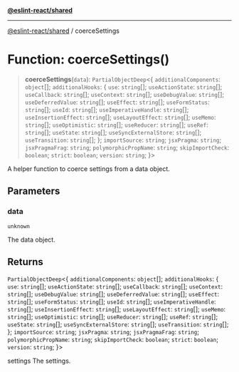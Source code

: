 [**@eslint-react/shared**](../README.md)

***

[@eslint-react/shared](../README.md) / coerceSettings

# Function: coerceSettings()

> **coerceSettings**(`data`): `PartialObjectDeep`\<\{ `additionalComponents`: `object`[]; `additionalHooks`: \{ `use`: `string`[]; `useActionState`: `string`[]; `useCallback`: `string`[]; `useContext`: `string`[]; `useDebugValue`: `string`[]; `useDeferredValue`: `string`[]; `useEffect`: `string`[]; `useFormStatus`: `string`[]; `useId`: `string`[]; `useImperativeHandle`: `string`[]; `useInsertionEffect`: `string`[]; `useLayoutEffect`: `string`[]; `useMemo`: `string`[]; `useOptimistic`: `string`[]; `useReducer`: `string`[]; `useRef`: `string`[]; `useState`: `string`[]; `useSyncExternalStore`: `string`[]; `useTransition`: `string`[]; \}; `importSource`: `string`; `jsxPragma`: `string`; `jsxPragmaFrag`: `string`; `polymorphicPropName`: `string`; `skipImportCheck`: `boolean`; `strict`: `boolean`; `version`: `string`; \}\>

A helper function to coerce settings from a data object.

## Parameters

### data

`unknown`

The data object.

## Returns

`PartialObjectDeep`\<\{ `additionalComponents`: `object`[]; `additionalHooks`: \{ `use`: `string`[]; `useActionState`: `string`[]; `useCallback`: `string`[]; `useContext`: `string`[]; `useDebugValue`: `string`[]; `useDeferredValue`: `string`[]; `useEffect`: `string`[]; `useFormStatus`: `string`[]; `useId`: `string`[]; `useImperativeHandle`: `string`[]; `useInsertionEffect`: `string`[]; `useLayoutEffect`: `string`[]; `useMemo`: `string`[]; `useOptimistic`: `string`[]; `useReducer`: `string`[]; `useRef`: `string`[]; `useState`: `string`[]; `useSyncExternalStore`: `string`[]; `useTransition`: `string`[]; \}; `importSource`: `string`; `jsxPragma`: `string`; `jsxPragmaFrag`: `string`; `polymorphicPropName`: `string`; `skipImportCheck`: `boolean`; `strict`: `boolean`; `version`: `string`; \}\>

settings The settings.
